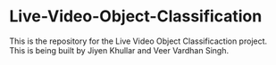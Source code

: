 # Live-Video-Object-Classification
This is the repository for the Live Video Object Classificaction project.\
This is being built by Jiyen Khullar and Veer Vardhan Singh.
